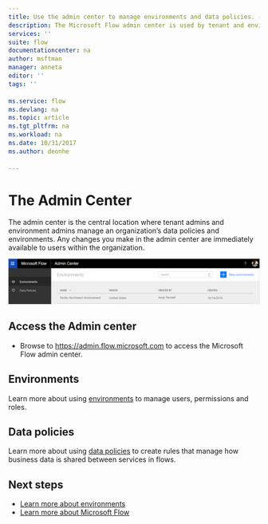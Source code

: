 ```yaml
---
title: Use the admin center to manage environments and data policies. - Microsoft Flow | Microsoft Docs
description: The Microsoft Flow admin center is used by tenant and environment admins to manage data policies and environments for Microsoft Flow deployments.
services: ''
suite: flow
documentationcenter: na
author: msftman
manager: anneta
editor: ''
tags: ''

ms.service: flow
ms.devlang: na
ms.topic: article
ms.tgt_pltfrm: na
ms.workload: na
ms.date: 10/31/2017
ms.author: deonhe

---
```

# The Admin Center

The admin center is the central location where tenant admins and environment admins manage an organization’s data policies and environments. Any changes you make in the admin center are immediately available to users within the organization.

![overview](./media/admin-center-introduction/overview.png)

## Access the Admin center

* Browse to https://admin.flow.microsoft.com to access the Microsoft Flow admin center.

## Environments

Learn more about using [environments](environments-overview-admin.md) to manage users, permissions and roles.

## Data policies

Learn more about using [data policies](prevent-data-loss.md) to create rules that manage how business data is shared between services in flows.

## Next steps

* [Learn more about environments](environments-overview-admin.md)
* [Learn more about Microsoft Flow](getting-started.md)
